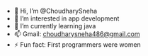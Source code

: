 - 👋 Hi, I’m @ChoudharySneha
- 👀 I’m interested in app development 
- 🌱 I’m currently learning java 
- 📫 Gmail: choudharysneha486@gmail.com
- ⚡ Fun fact: First programmers were women

<!---
ChoudharySneha/ChoudharySneha is a ✨ special ✨ repository because its `README.md` (this file) appears on your GitHub profile.
You can click the Preview link to take a look at your changes.
--->
